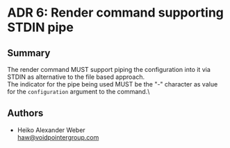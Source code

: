 # ADR 6: Render command supporting STDIN pipe

## Summary

The render command MUST support piping the configuration into it via STDIN as alternative to the file based approach.\
The indicator for the pipe being used MUST be the "-" character as value for the `configuration` argument to the command.\

## Authors

* Heiko Alexander Weber\
[haw@voidpointergroup.com](mailto:haw@voidpointergroup.com)

